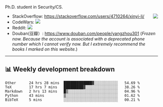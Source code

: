 Ph.D. student in Security/CS.

<img align="right" src="https://github-readme-stats.vercel.app/api?username=li-xin-yi&count_private=true&show_icons=true&hide_title=true&theme=tokyonight" />

- StackOverflow: https://stackoverflow.com/users/4710264/xinyi-li/
- CodeWars: [![](https://www.codewars.com/users/xy-li/badges/micro)](https://www.codewars.com/users/xy-li/)
- Reddit: [![](https://img.shields.io/reddit/user-karma/combined/xy-li?style=social)](https://www.reddit.com/user/xy-li/)
- Douban(豆瓣）: https://www.douban.com/people/yangzhou301  (*Frozen now. Because the account is associated with a deprecated phone number which I cannot verify now. But I extremely recommend the books I marked on this website.*)

---

## 📊 Weekly development breakdown

<!--START_SECTION:waka-->
```text
Other      24 hrs 28 mins  █████████████▓░░░░░░░░░░░   54.69 % 
TeX        17 hrs 7 mins   █████████▓░░░░░░░░░░░░░░░   38.26 % 
Markdown   2 hrs 13 mins   █▒░░░░░░░░░░░░░░░░░░░░░░░   04.96 % 
Python     43 mins         ▒░░░░░░░░░░░░░░░░░░░░░░░░   01.62 % 
BibTeX     5 mins          ░░░░░░░░░░░░░░░░░░░░░░░░░   00.21 % 
```
<!--END_SECTION:waka-->
